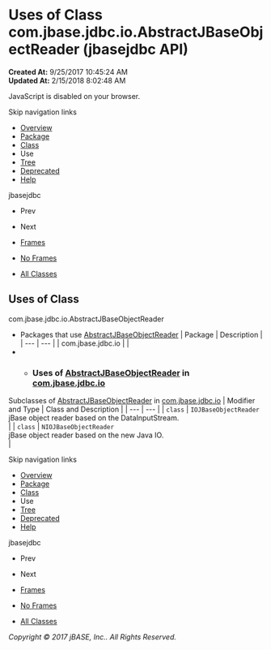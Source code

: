 # Uses of Class com.jbase.jdbc.io.AbstractJBaseObjectReader (jbasejdbc   API)

**Created At:** 9/25/2017 10:45:24 AM  
**Updated At:** 2/15/2018 8:02:48 AM  

<!--<br>    try {<br>        if (location.href.indexOf('is-external=true') == -1) {<br>            parent.document.title="Uses of Class com.jbase.jdbc.io.AbstractJBaseObjectReader (jbasejdbc   API)";<br>        }<br>    }<br>    catch(err) {<br>    }<br>//-->
JavaScript is disabled on your browser.

Skip navigation links

- [Overview](../../../../../overview-summary.html)
- [Package](/39232-io/com_jbase_jdbc_io_package-summary)
- [Class](/39232-io/com_jbase_jdbc_io_AbstractJBaseObjectReader "class in com.jbase.jdbc.io")
- Use
- [Tree](/39232-io/com_jbase_jdbc_io_package-tree)
- [Deprecated](../../../../../deprecated-list.html)
- [Help](../../../../../help-doc.html)


jbasejdbc <br>

- Prev
- Next


- [Frames](../../../../../index.html?com/jbase/jdbc/io/class-use//39235-class-use/com_jbase_jdbc_io_class-use_AbstractJBaseObjectReader)
- [No Frames](/39235-class-use/com_jbase_jdbc_io_class-use_AbstractJBaseObjectReader)


- [All Classes](../../../../../allclasses-noframe.html)


<!--<br>  allClassesLink = document.getElementById("allclasses\_navbar\_top");<br>  if(window==top) {<br>    allClassesLink.style.display = "block";<br>  }<br>  else {<br>    allClassesLink.style.display = "none";<br>  }<br>  //-->

## Uses of Class
com.jbase.jdbc.io.AbstractJBaseObjectReader

- Packages that use [AbstractJBaseObjectReader](/39232-io/com_jbase_jdbc_io_AbstractJBaseObjectReader "class in com.jbase.jdbc.io") | Package | Description |
| --- | --- |
| com.jbase.jdbc.io |   |
- - ### Uses of [AbstractJBaseObjectReader](/39232-io/com_jbase_jdbc_io_AbstractJBaseObjectReader "class in com.jbase.jdbc.io") in [com.jbase.jdbc.io](/39232-io/com_jbase_jdbc_io_package-summary)


Subclasses of [AbstractJBaseObjectReader](/39232-io/com_jbase_jdbc_io_AbstractJBaseObjectReader "class in com.jbase.jdbc.io") in [com.jbase.jdbc.io](/39232-io/com_jbase_jdbc_io_package-summary) | Modifier and Type | Class and Description |
| --- | --- |
| `class` | `IOJBaseObjectReader`<br>jBase object reader based on the DataInputStream.<br> |
| `class` | `NIOJBaseObjectReader`<br>jBase object reader based on the new Java IO.<br> |

Skip navigation links

- [Overview](../../../../../overview-summary.html)
- [Package](/39232-io/com_jbase_jdbc_io_package-summary)
- [Class](/39232-io/com_jbase_jdbc_io_AbstractJBaseObjectReader "class in com.jbase.jdbc.io")
- Use
- [Tree](/39232-io/com_jbase_jdbc_io_package-tree)
- [Deprecated](../../../../../deprecated-list.html)
- [Help](../../../../../help-doc.html)


jbasejdbc <br>

- Prev
- Next


- [Frames](../../../../../index.html?com/jbase/jdbc/io/class-use//39235-class-use/com_jbase_jdbc_io_class-use_AbstractJBaseObjectReader)
- [No Frames](/39235-class-use/com_jbase_jdbc_io_class-use_AbstractJBaseObjectReader)


- [All Classes](../../../../../allclasses-noframe.html)


<!--<br>  allClassesLink = document.getElementById("allclasses\_navbar\_bottom");<br>  if(window==top) {<br>    allClassesLink.style.display = "block";<br>  }<br>  else {<br>    allClassesLink.style.display = "none";<br>  }<br>  //-->

*Copyright © 2017 jBASE, Inc.. All Rights Reserved.*
